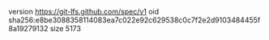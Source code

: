 version https://git-lfs.github.com/spec/v1
oid sha256:e8be3088358114083ea7c022e92c629538c0c7f2e2d9103484455f8a19279132
size 5173
